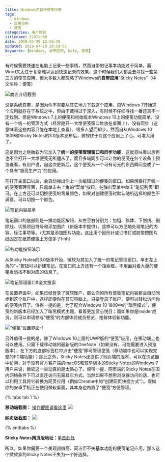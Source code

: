 ```yaml
---
title: Windows的自带便笺应用
tags:
  - Windows
  - 自带应用
  - 便笺
categories: 用户体验
titlename: 2207cc69
date: 2019-06-29 12:50:48
updated: 2019-07-19 20:59:58
keywords: [Windows, 自带应用, Note, 便笺]
---
```


有时候需要快速在电脑上记录一些事情，然而自带的记事本功能过于简单，而Word又太过于复杂难以达到快速记录的效果，这个时候我们大都会去寻找一些第三方的便签应用，但大多数人都忽略了Windows的**自带应用**“Sticky Notes”（中文名称：便笺） <!--more-->   

![商店介绍截图](https://i.loli.net/2019/06/29/5d17093258e9c28319.png)

说是系统自带，是因为你不需要从其它地方下载这个应用，自Windows 7开始这个应用就存在于系统之中，但由于藏得过于深入，有时候不仔细寻找一番还真不一定找到。但是Windows 7上的便笺和初始版本Windows 10上的便笺功能简单，没有一个统一的管理方式（经常是开一大堆便笺窗口堆放在桌面上）、没有同步（这意味着这些内容只能在本地上查看），很多人望而却步。然而自从Windows 10 1809和Sticky Notes的3.0版本发布后，微软终于对这个应用上了心。可堪大用了。  

这是因为之后微软为它加入了**统一的便笺管理窗口和同步功能**，这就意味着以后再也不会打开一大堆便笺无所适从了，而且多端同步可以让你的便笺在各个设备上预览查看，有用户说，自这次更新后，这个便笺从一个可有可无的东西瞬间变成了一个具有“极高生产力”的应用。  

在打开主窗口以后，会自动弹出你上一次编辑过的便笺的窗口。如果想要打开统一的便笺管理界面，只需单击右上角的“菜单”按钮，在弹出菜单中单击“笔记列表”即可。在上方还可以切换便笺的背景颜色，如果对创建便笺时默认随机选择的颜色不满意，可以切换一个颜色。  

![笔记内容菜单](https://i.loli.net/2019/06/29/5d178304c837054087.png)  

笔记窗口的底部则是一排功能区按钮，从左至右分别为：加粗、斜体、下划线、删除线、切换项目符号和添加图片（新版本中提供）。这样可以方便地处理笔记的内容、标注事项等。（尤其是添加图片功能，这比用个回形针或订书钉或胶带把图片纸固定在纸质便笺上方便多了hhh）    

![各功能按钮演示](https://i.loli.net/2019/06/29/5d17093389faf80806.png)

从Sticky Notes的3.0版本开始，微软为其加入了统一的笔记管理窗口，单击左上角的“+”按钮可以新建笔记。在窗口的上方还有一个搜索框，不用面对着大量的便笺发愁找不到对应的信息了。  

![笔记管理窗口&全文搜索](https://i.loli.net/2019/06/29/5d170932bae6935083.png)  

在设置界面中，如果已经登录了微软账户，那么你的所有便笺笔记内容都会自动同步到这个账户中，这样即便你在其它电脑上，只要登录了账户，便可以轻松访问你的便笺内容了。值得一提的是，为了配合Windows 10 1809中的“暗黑模式”，便笺的新版本已经加入了暗黑模式主题，看着更加赏心悦目；而如果你是Insider成员，则可以申请参与“便笺”的内部体验成员预览，抢鲜体验新功能。    

![“便笺”设置界面-1](https://i.loli.net/2019/06/29/5d1709332c06642080.png)  

另外值得一提的是，除了Windows 10上面的UWP版的“便笺”应用，在移动端上也可以使用。只需下载移动端的最新版的OneNote（如果没有，可能需要进入预览版本），在下方的底部标签栏中点击“便笺”即可管理便笺（移动端中也可以实现完整的PC端功能）；除此之外，Sticky Notes还提供了网页端的版本，可以在浏览器中访问，对于没有官方客户端的macOS和较早版本的Sticky Notes的Windows 7用户来说，微软这一举动真的是太贴心了。顺带一提，网页端的Sticky Notes在国内网络条件下可以直连访问无需其它方式。当然如果不想用浏览器访问的话，也可以利用工具将它转换为网页应用（例如Chrome中的“创建网页快捷方式”）。假如你的安卓手机正在使用微软桌面，其本身也内置了“便笺”方便管理。  

{% tabs tab 1 %}
<!-- tab 移动端截图（Android） -->
**移动端截图：** [操作截图请看这里](https://i.loli.net/2019/06/29/5d170935a704b40852.gif)
![](https://i.loli.net/2019/06/30/5d1839b2390ac38881.png)
<!-- endtab -->
<!-- tab 网页端截图（Browser） -->
**网页版截图：**
![](https://i.loli.net/2019/06/29/5d170933ef64b12357.png) 
<!-- endtab -->
{% endtabs %}

**Sticky Notes网页版地址：**[单击此处](https://www.onenote.com/stickynotes#)

所以，如果你需要一个美观颜值高、简洁但不失基本功能的便笺笔记应用，那么这个微软家的Sticky Notes不失为一个好选择。  
